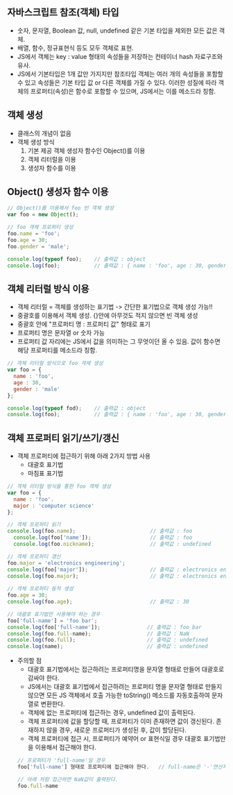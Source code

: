 ## 자바스크립트 참조(객체) 타입
  - 숫자, 문자열, Boolean 값, null, undefined 같은 기본 타입을 제외한 모든 값은 객체.
  - 배열, 함수, 정규표현식 등도 모두 객체로 표현.
  - JS에서 객체는 key : value 형태의 속성들을 저장하는 컨테이너 hash 자료구조와 유사.
  - JS에서 기본타입은 1개 값만 가지지만 참조타입 객체는 여러 개의 속성들을 포함할 수 있고 속성들은 기본 타입 값 or 다른 객체를 가질 수 있다.
    이러한 성질에 따라 객체의 프로퍼티(속성)은 함수로 포함할 수 있으며, JS에서는 이를 메소드라 칭함.
    
  
## 객체 생성
  - 클래스의 개념이 없음
  - 객체 생성 방식
    1) 기본 제공 객체 생성자 함수인 Object()를 이용
    2) 객체 리터럴을 이용
    3) 생성자 함수를 이용

## Object() 생성자 함수 이용
```JAVASCRIPT
// Object()를 이용해서 foo 빈 객체 생성
var foo = new Object();

// foo 객체 프로퍼티 생성
foo.name = 'foo';
foo.age = 30;
foo.gender = 'male';

console.log(typeof foo);    // 출력값 : object
console.log(foo);           // 출력값 : { name : 'foo', age : 30, gender : 'male' }
```

## 객체 리터럴 방식 이용
  - 객체 리터럴 = 객체를 생성하는 표기법 -> 간단한 표기법으로 객체 생성 가능!!
  - 중괄호를 이용해서 객체 생성. {}안에 아무것도 적지 않으면 빈 객체 생성
  - 중괄호 안에 "프로퍼티 명 : 프로퍼티 값" 형태로 표기
  - 프로퍼티 명은 문자열 or 숫자 가능
  - 프로퍼티 값 자리에는 JS에서 값을 의미하는 그 무엇이던 올 수 있음. 값이 함수면 해당 프로퍼티를 메소드라 칭함.


```JAVASCRIPT
// 객체 리터럴 방식으로 foo 객체 생성
var foo = {
  name : 'foo',
  age : 30,
  gender : 'male'
};

console.log(typeof fod);    // 출력값 : object
console.log(foo);           // 출력값 : { name : 'foo', age : 30, gender : 'male' }
```

## 객체 프로퍼티 읽기/쓰기/갱신
  - 객체 프로퍼티에 접근하기 위해 아래 2가지 방법 사용
    - 대괄호 표기법
    - 마침표 표기법

```JAVASCRIPT
// 객체 리터럴 방식을 통한 foo 객체 생성
var foo = {
  name : 'foo'.
  major : 'computer science'
};

// 객체 프로퍼티 읽기
console.log(foo.name);                        // 출력값 : foo
  console.log(foo['name']);                   // 출력값 : foo
  console.log(foo.nickname);                  // 출력값 : undefined

// 객체 프로퍼티 갱신
foo.major = 'electronics engineering';
console.log(foo['major']);                    // 출력값 : electronics engineering
console.log(foo.major);                       // 출력값 : electronics engineering
  
// 객체 프로퍼티 동적 생성
foo.age = 30;
console.log(foo.age);                         // 출력값 : 30

// 대괄호 표기법만 사용해야 하는 경우
foo['full-name'] = 'foo bar';
console.log(foo['full-name']);               // 출력값 : foo bar
console.log(foo.full-name);                  // 출력값 : NaN
console.log(foo.full);                       // 출력값 : undefined
console.log(name);                           // 출력값 : undefined
```

- 주의할 점 
  - 대괄호 표기법에서는 접근하려는 프로퍼티명을 문자열 형태로 만들어 대괄호로 감싸야 한다.
  - JS에서는 대괄호 표기법에서 접근하려는 프로퍼티 명을 문자열 형태로 만들지 않으면 모든 JS 객체에서 호출 가능한 toString() 메소드를 자동호출하여 문자열로 변환한다.
  - 객체에 없는 프로퍼티에 접근하는 경우, undefined 값이 출력된다.
  - 객체 프로퍼티에 값을 할당할 때, 프로퍼티가 이미 존재하면 값이 갱신된다. 존재하지 않을 경우, 새로운 프로퍼티가 생성된 후, 값이 할당된다. 
  - 객체 프로퍼티에 접근 시, 프로퍼티가 예약어 or 표현식일 경우 대괄호 표기법만을 이용해서 접근해야 한다.
  ```JAVASCRIPT
  // 프로퍼티가 'full-name'일 경우 
  foo['full-name'] 형태로 프로퍼티에 접근해야 한다.   // full-name은 '-'연산자를 포함한 표현식임.
  
  // 아래 처럼 접근하면 NaN값이 출력된다.
  foo.full-name
  ```
